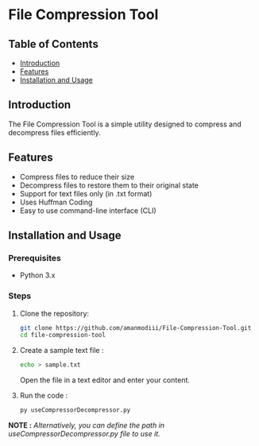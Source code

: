 # File Compression Tool

## Table of Contents
- [Introduction](#introduction)
- [Features](#features)
- [Installation and Usage](#prerequisites)

## Introduction
The File Compression Tool is a simple utility designed to compress and decompress files efficiently.

## Features
- Compress files to reduce their size
- Decompress files to restore them to their original state
- Support for text files only (in .txt format)
- Uses Huffman Coding
- Easy to use command-line interface (CLI)

## Installation and Usage
### Prerequisites
- Python 3.x

### Steps
1. Clone the repository:
    ```bash
    git clone https://github.com/amanmodiii/File-Compression-Tool.git
    cd file-compression-tool
    ```

2. Create a sample text file :
    ```bash
    echo > sample.txt
    ```
    Open the file in a text editor and enter your content.

3. Run the code :
    ```bash
    py useCompressorDecompressor.py
    ```

**NOTE :** *Alternatively, you can define the path in useCompressorDecompressor.py file to use it.*

